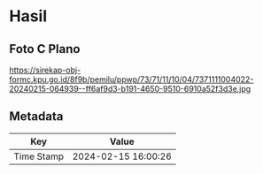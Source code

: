 # Hasil

## Foto C Plano

https://sirekap-obj-formc.kpu.go.id/8f9b/pemilu/ppwp/73/71/11/10/04/7371111004022-20240215-064939--ff6af9d3-b191-4650-9510-6910a52f3d3e.jpg


## Metadata

| Key        | Value               |
| ---------- | ------------------- |
| Time Stamp | 2024-02-15 16:00:26 |



